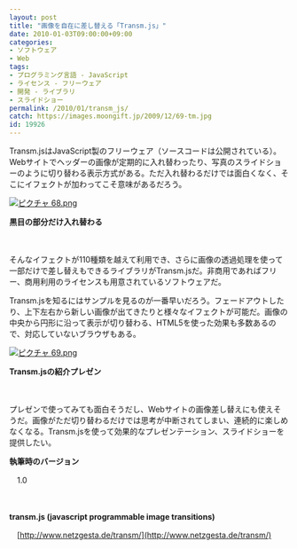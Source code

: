 ```yaml
---
layout: post
title: "画像を自在に差し替える「Transm.js」"
date: 2010-01-03T09:00:00+09:00
categories:
- ソフトウェア
- Web
tags: 
- プログラミング言語 - JavaScript
- ライセンス - フリーウェア
- 開発 - ライブラリ
- スライドショー
permalink: /2010/01/transm_js/
catch: https://images.moongift.jp/2009/12/69-tm.jpg
id: 19926
---
```

Transm.jsはJavaScript製のフリーウェア（ソースコードは公開されている）。Webサイトでヘッダーの画像が定期的に入れ替わったり、写真のスライドショーのように切り替わる表示方式がある。ただ入れ替わるだけでは面白くなく、そこにイフェクトが加わってこそ意味があるだろう。

  

[![ピクチャ 68.png](https://images.moongift.jp/2009/12/68-tm.jpg)](https://images.moongift.jp/2009/12/68.png)  
  
**黒目の部分だけ入れ替わる**

  

　

  

そんなイフェクトが110種類を越えて利用でき、さらに画像の透過処理を使って一部だけで差し替えもできるライブラリがTransm.jsだ。非商用であればフリー、商用利用のライセンスも用意されているソフトウェアだ。

  
  
<!--more-->

Transm.jsを知るにはサンプルを見るのが一番早いだろう。フェードアウトしたり、上下左右から新しい画像が出てきたりと様々なイフェクトが可能だ。画像の中央から円形に沿って表示が切り替わる、HTML5を使った効果も多数あるので、対応していないブラウザもある。

  

[![ピクチャ 69.png](https://images.moongift.jp/2009/12/69-tm.jpg)](https://images.moongift.jp/2009/12/69.png)  
  
**Transm.jsの紹介プレゼン**

  

　

  

プレゼンで使ってみても面白そうだし、Webサイトの画像差し替えにも使えそうだ。画像がただ切り替わるだけでは思考が中断されてしまい、連続的に楽しめなくなる。Transm.jsを使って効果的なプレゼンテーション、スライドショーを提供したい。

  

**執筆時のバージョン**  
  
　1.0

  

　

  

**transm.js (javascript programmable image transitions)**  
  
　[http://www.netzgesta.de/transm/](http://www.netzgesta.de/transm/)

  
  
